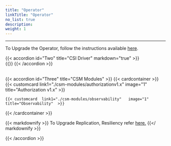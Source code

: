 ```yaml
---
title: "Operator"
linkTitle: "Operator"
no_list: true
description:
weight: 1
---
```


<hr> 

To Upgrade the Operator, follow the instructions available [here](../../../operator/upgrade).

{{< accordion id="Two" title="CSI Driver" markdown="true" >}}  
{{<include file="content/docs/getting-started/upgrade/operator/driver_upgrade.md" hideClasses="1,3,4,5">}}
{{< /accordion >}}

<br>
{{< accordion id="Three" title="CSM Modules"  >}}   
{{< cardcontainer >}}
    {{< customcard link1="./csm-modules/authorizationv1.x"  image="1" title="Authorization v1.x" >}}

    {{< customcard  link1="./csm-modules/observability"   image="1" title="Observability"  >}}





{{< /cardcontainer >}}

{{< markdownify >}}
To Upgrade Replication, Resiliency  refer  [here.](https://infohub.delltechnologies.com/en-us/p/best-practices-for-deployment-and-life-cycle-management-of-dell-csm-modules-1/#:~:text=Upgrades%20with%20Operator) 
{{</ markdownify >}}

{{< /accordion >}}

